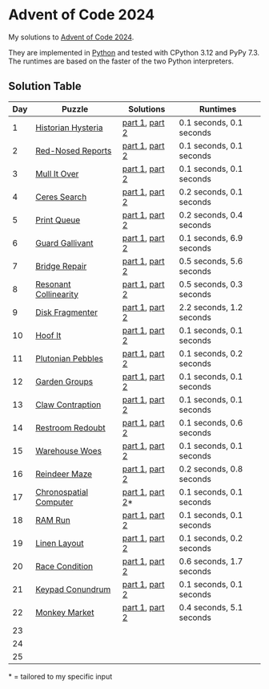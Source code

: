 # Advent of Code 2024

My solutions to [Advent of Code 2024](https://adventofcode.com/2024/).

They are implemented in [Python](https://www.python.org/) and tested with CPython 3.12 and PyPy 7.3. The runtimes are based on the faster of the two Python interpreters.

## Solution Table

| Day | Puzzle | Solutions | Runtimes |
| ---- | ---- | ---- | ---- |
| 1 | [Historian Hysteria](https://adventofcode.com/2024/day/1) | [part 1](01/aoc01_part1.py), [part 2](01/aoc01_part2.py) | 0.1 seconds, 0.1 seconds |
| 2 | [Red-Nosed Reports](https://adventofcode.com/2024/day/2) | [part 1](02/aoc02_part1.py), [part 2](02/aoc02_part2.py) | 0.1 seconds, 0.1 seconds |
| 3 | [Mull It Over](https://adventofcode.com/2024/day/3) | [part 1](03/aoc03_part1.py), [part 2](03/aoc03_part2.py) | 0.1 seconds, 0.1 seconds |
| 4 | [Ceres Search](https://adventofcode.com/2024/day/4) | [part 1](04/aoc04_part1.py), [part 2](04/aoc04_part2.py) | 0.2 seconds, 0.1 seconds |
| 5 | [Print Queue](https://adventofcode.com/2024/day/5) | [part 1](05/aoc05_part1.py), [part 2](05/aoc05_part2.py) | 0.2 seconds, 0.4 seconds |
| 6 | [Guard Gallivant](https://adventofcode.com/2024/day/6) | [part 1](06/aoc06_part1.py), [part 2](06/aoc06_part2.py) | 0.1 seconds, 6.9 seconds |
| 7 | [Bridge Repair](https://adventofcode.com/2024/day/7) | [part 1](07/aoc07_part1.py), [part 2](07/aoc07_part2.py) | 0.5 seconds, 5.6 seconds |
| 8 | [Resonant Collinearity](https://adventofcode.com/2024/day/8) | [part 1](08/aoc08_part1.py), [part 2](08/aoc08_part2.py) | 0.5 seconds, 0.3 seconds |
| 9 | [Disk Fragmenter](https://adventofcode.com/2024/day/9) | [part 1](09/aoc09_part1.py), [part 2](09/aoc09_part2.py) | 2.2 seconds, 1.2 seconds |
| 10 | [Hoof It](https://adventofcode.com/2024/day/10) | [part 1](10/aoc10_part1.py), [part 2](10/aoc10_part2.py) | 0.1 seconds, 0.1 seconds |
| 11 | [Plutonian Pebbles](https://adventofcode.com/2024/day/11) | [part 1](11/aoc11_part1.py), [part 2](11/aoc11_part2.py) | 0.1 seconds, 0.2 seconds |
| 12 | [Garden Groups](https://adventofcode.com/2024/day/12) | [part 1](12/aoc12_part1.py), [part 2](12/aoc12_part2.py) | 0.1 seconds, 0.1 seconds |
| 13 | [Claw Contraption](https://adventofcode.com/2024/day/13) | [part 1](13/aoc13_part1.py), [part 2](13/aoc13_part2.py) | 0.1 seconds, 0.1 seconds |
| 14 | [Restroom Redoubt](https://adventofcode.com/2024/day/14) | [part 1](14/aoc14_part1.py), [part 2](14/aoc14_part2.py) | 0.1 seconds, 0.6 seconds |
| 15 | [Warehouse Woes](https://adventofcode.com/2024/day/15) | [part 1](15/aoc15_part1.py), [part 2](15/aoc15_part2.py) | 0.1 seconds, 0.1 seconds |
| 16 | [Reindeer Maze](https://adventofcode.com/2024/day/16) | [part 1](16/aoc16_part1.py), [part 2](16/aoc16_part2.py) | 0.2 seconds, 0.8 seconds |
| 17 | [Chronospatial Computer](https://adventofcode.com/2024/day/17) | [part 1](17/aoc17_part1.py), [part 2](17/aoc17_part2.py)* | 0.1 seconds, 0.1 seconds |
| 18 | [RAM Run](https://adventofcode.com/2024/day/18) | [part 1](18/aoc18_part1.py), [part 2](18/aoc18_part2.py) | 0.1 seconds, 0.1 seconds |
| 19 | [Linen Layout](https://adventofcode.com/2024/day/19) | [part 1](19/aoc19_part1.py), [part 2](19/aoc19_part2.py) | 0.1 seconds, 0.2 seconds |
| 20 | [Race Condition](https://adventofcode.com/2024/day/20) | [part 1](20/aoc20_part1.py), [part 2](20/aoc20_part2.py) | 0.6 seconds, 1.7 seconds |
| 21 | [Keypad Conundrum](https://adventofcode.com/2024/day/21) | [part 1](21/aoc21_part1.py), [part 2](21/aoc21_part2.py) | 0.1 seconds, 0.1 seconds |
| 22 | [Monkey Market](https://adventofcode.com/2024/day/22) | [part 1](22/aoc22_part1.py), [part 2](22/aoc22_part2.py) | 0.4 seconds, 5.1 seconds |
| 23 | | | |
| 24 | | | |
| 25 | | | |

\* = tailored to my specific input
